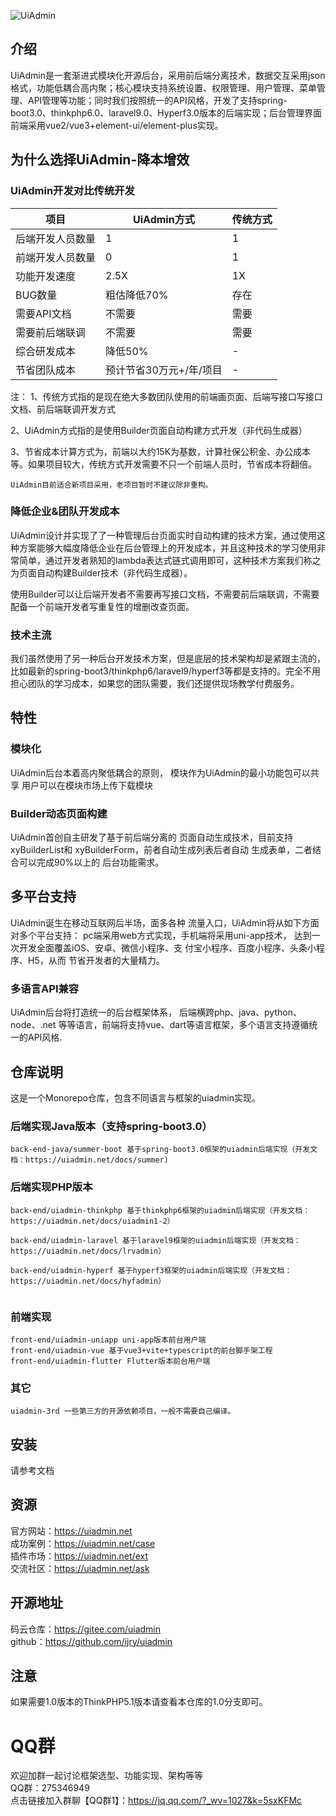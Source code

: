 
![UiAdmin](https://vkceyugu.cdn.bspapp.com/VKCEYUGU-f12e1180-fce8-465f-a4cd-9f2da88ca0e6/ba0c3585-fa80-4277-9ea2-46b08a23a4bf.png)


## 介绍
UiAdmin是一套渐进式模块化开源后台，采用前后端分离技术，数据交互采用json格式，功能低耦合高内聚；核心模块支持系统设置、权限管理、用户管理、菜单管理、API管理等功能；同时我们按照统一的API风格，开发了支持spring-boot3.0、thinkphp6.0、laravel9.0、Hyperf3.0版本的后端实现；后台管理界面前端采用vue2/vue3+element-ui/element-plus实现。


## 为什么选择UiAdmin-降本增效

### UiAdmin开发对比传统开发


| 项目  | UiAdmin方式 | 传统方式 |
| ----------- | ----------- | ----------- |
| 后端开发人员数量    | 1       |1       |
| 前端开发人员数量  | 0       |1       |
| 功能开发速度  | 2.5X |1X      |
| BUG数量  | 粗估降低70%  | 存在 |
| 需要API文档  |不需要  | 需要 |
| 需要前后端联调  |不需要  | 需要 |
| 综合研发成本  | 降低50%  | - |
| 节省团队成本  | 预计节省30万元+/年/项目  | - |

注：
1、传统方式指的是现在绝大多数团队使用的前端画页面、后端写接口写接口文档、前后端联调开发方式

2、UiAdmin方式指的是使用Builder页面自动构建方式开发（非代码生成器）

3、节省成本计算方式为，前端以大约15K为基数，计算社保公积金、办公成本等。如果项目较大，传统方式开发需要不只一个前端人员时，节省成本将翻倍。

```
UiAdmin目前适合新项目采用，老项目暂时不建议除非重构。
```

### 降低企业&团队开发成本

UiAdmin设计并实现了了一种管理后台页面实时自动构建的技术方案，通过使用这种方案能够大幅度降低企业在后台管理上的开发成本，并且这种技术的学习使用非常简单，通过开发者熟知的lambda表达式链式调用即可，这种技术方案我们称之为页面自动构建Builder技术（非代码生成器）。

使用Builder可以让后端开发者不需要再写接口文档，不需要前后端联调，不需要配备一个前端开发者写重复性的增删改查页面。



### 技术主流

我们虽然使用了另一种后台开发技术方案，但是底层的技术架构却是紧跟主流的，比如最新的spring-boot3/thinkphp6/laravel9/hyperf3等都是支持的。完全不用担心团队的学习成本，如果您的团队需要，我们还提供现场教学付费服务。


## 特性

### 模块化
UiAdmin后台本着高内聚低耦合的原则， 模块作为UiAdmin的最小功能包可以共享 用户可以在模块市场上传下载模块

### Builder动态页面构建

UiAdmin首创自主研发了基于前后端分离的 页面自动生成技术，目前支持xyBuilderList和 xyBuilderForm，前者自动生成列表后者自动 生成表单，二者结合可以完成90%以上的 后台功能需求。

## 多平台支持

UiAdmin诞生在移动互联网后半场，面多各种 流量入口，UiAdmin将从如下方面对多个平台支持： pc端采用web方式实现，手机端将采用uni-app技术， 达到一次开发全面覆盖iOS、安卓、微信小程序、支 付宝小程序、百度小程序、头条小程序、H5，从而 节省开发者的大量精力。

### 多语言API兼容

UiAdmin后台将打造统一的后台框架体系， 后端横跨php、java、python、node、.net 等等语言，前端将支持vue、dart等语言框架，多个语言支持遵循统一的API风格.

## 仓库说明

这是一个Monorepo仓库，包含不同语言与框架的uiadmin实现。


### 后端实现Java版本（支持spring-boot3.0）

```
back-end-java/summer-boot 基于spring-boot3.0框架的uiadmin后端实现（开发文档：https://uiadmin.net/docs/summer)
```

### 后端实现PHP版本

```
back-end/uiadmin-thinkphp 基于thinkphp6框架的uiadmin后端实现（开发文档：https://uiadmin.net/docs/uiadmin1-2）

back-end/uiadmin-laravel 基于laravel9框架的uiadmin后端实现（开发文档：https://uiadmin.net/docs/lrvadmin）

back-end/uiadmin-hyperf 基于hyperf3框架的uiadmin后端实现（开发文档：https://uiadmin.net/docs/hyfadmin）


```


### 前端实现

```
front-end/uiadmin-uniapp uni-app版本前台用户端
front-end/uiadmin-vue 基于vue3+vite+typescript的前台脚手架工程
front-end/uiadmin-flutter Flutter版本前台用户端
```

### 其它

```
uiadmin-3rd 一些第三方的开源依赖项目，一般不需要自己编译。
```

##  安装
请参考文档

## 资源
官方网站：https://uiadmin.net  
成功案例：https://uiadmin.net/case  
插件市场：https://uiadmin.net/ext  
交流社区：https://uiadmin.net/ask  


## 开源地址
码云仓库：https://gitee.com/uiadmin  
github：https://github.com/ijry/uiadmin  

## 注意
如果需要1.0版本的ThinkPHP5.1版本请查看本仓库的1.0分支即可。

# QQ群
欢迎加群一起讨论框架选型、功能实现、架构等等  
QQ群：275346949  
点击链接加入群聊【QQ群1】：https://jq.qq.com/?_wv=1027&k=5sxKFMc

